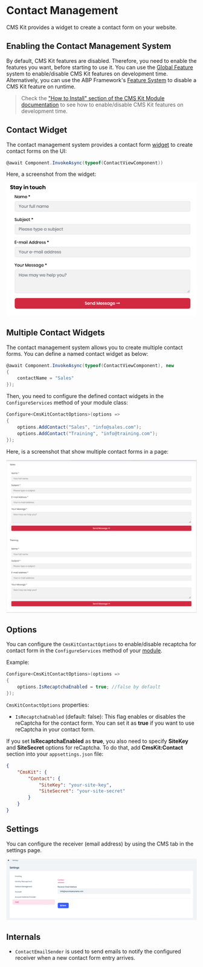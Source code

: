 # Contact Management

CMS Kit provides a widget to create a contact form on your website.

## Enabling the Contact Management System

By default, CMS Kit features are disabled. Therefore, you need to enable the features you want, before starting to use it. You can use the [Global Feature](https://docs.abp.io/en/abp/latest/Global-Features) system to enable/disable CMS Kit features on development time. Alternatively, you can use the ABP Framework's [Feature System](https://docs.abp.io/en/abp/latest/Features) to disable a CMS Kit feature on runtime.

> Check the ["How to Install" section of the CMS Kit Module documentation](index.md#how-to-install) to see how to enable/disable CMS Kit features on development time.

## Contact Widget

The contact management system provides a contact form [widget](https://docs.abp.io/en/abp/latest/UI/AspNetCore/Widgets) to create contact forms on the UI:

```csharp
@await Component.InvokeAsync(typeof(ContactViewComponent))
```

Here, a screenshot from the widget:

![contact-form](../../images/cmskit-module-contact-form.png)

## Multiple Contact Widgets

The contact management system allows you to create multiple contact forms. You can define a named contact widget as below:

```csharp
@await Component.InvokeAsync(typeof(ContactViewComponent), new
{
    contactName = "Sales"
});
```

Then, you need to configure the defined contact widgets in the `ConfigureServices` method of your module class:

```csharp
Configure<CmsKitContactOptions>(options =>
{
    options.AddContact("Sales", "info@sales.com");
    options.AddContact("Training", "info@training.com");
});
```

Here, is a screenshot that show multiple contact forms in a page:

![multiple-contact-forms](../../images/cmskit-module-multiple-contact-forms.png)


## Options

You can configure the `CmsKitContactOptions` to enable/disable recaptcha for contact form in the `ConfigureServices` method of your [module](https://docs.abp.io/en/abp/latest/Module-Development-Basics).

Example:

```csharp
Configure<CmsKitContactOptions>(options =>
{
    options.IsRecaptchaEnabled = true; //false by default
});
```

`CmsKitContactOptions` properties:

* `IsRecaptchaEnabled` (default: false): This flag enables or disables the reCaptcha for the contact form. You can set it as **true** if you want to use reCaptcha in your contact form.

If you set **IsRecaptchaEnabled** as **true**, you also need to specify **SiteKey** and **SiteSecret** options for reCaptcha. To do that, add **CmsKit:Contact** section into your `appsettings.json` file:

```json
{
    "CmsKit": {
        "Contact": {
            "SiteKey": "your-site-key",
            "SiteSecret": "your-site-secret"
        }
    }
}
```

## Settings 

You can configure the receiver (email address) by using the CMS tab in the settings page. 

![contact-settings](../../images/cmskit-module-contact-settings.png)

## Internals

* `ContactEmailSender` is used to send emails to notify the configured receiver when a new contact form entry arrives.
